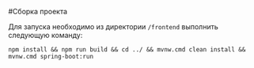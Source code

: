 #Сборка проекта

Для запуска необходимо из директории `/frontend` выполнить следующую команду:

```
npm install && npm run build && cd ../ && mvnw.cmd clean install && mvnw.cmd spring-boot:run
```
